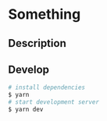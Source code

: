 # Something

## Description

                   

## Develop

```bash
# install dependencies
$ yarn
# start development server
$ yarn dev
```